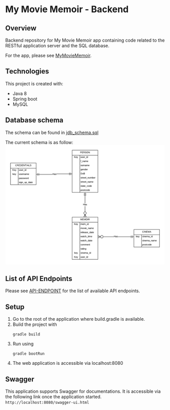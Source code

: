 # My Movie Memoir - Backend

## Overview

Backend repository for My Movie Memoir app containing code related to the RESTful application server and the SQL database.

For the app, please see [MyMovieMemoir](https://github.com/Adryipan/MyMovieMemoir).

## Technologies

This project is created with:

* Java 8
* Spring boot
* MySQL

## Database schema

The schema can be found in [jdb_schema.sql](jdb_schema.sql)

The current schema is as follow:
<br>
<img src="db_schema.png"></img>

## List of API Endpoints

Please see [API-ENDPOINT](API-ENDPOINT.md) for the list of available API endpoints.

## Setup

1. Go to the root of the application where build.gradle is available.
2. Build the project with
    ```
    gradle build
    ```
3. Run using
   ```
   gradle bootRun
   ```
4. The web application is accessible via localhost:8080

## Swagger
This application supports Swagger for documentations. It is accessible via the following link once the application started.
    ```
    http://localhost:8080/swagger-ui.html
    ```

